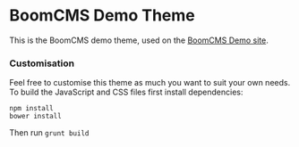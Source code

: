 BoomCMS Demo Theme
=========

This is the BoomCMS demo theme, used on the [BoomCMS Demo site](https://demo.boomcms.net).

### Customisation

Feel free to customise this theme as much you want to suit your own needs. To build the JavaScript and CSS files first install dependencies:

```
npm install
bower install
```

Then run `grunt build`
